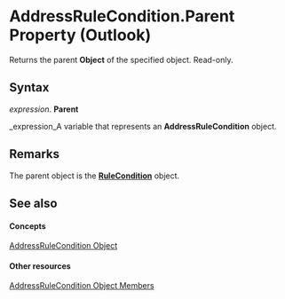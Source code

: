 
# AddressRuleCondition.Parent Property (Outlook)

Returns the parent  **Object** of the specified object. Read-only.


## Syntax

 _expression_. **Parent**

 _expression_A variable that represents an  **AddressRuleCondition** object.


## Remarks

The parent object is the  **[RuleCondition](e03f91c2-2c08-b036-104a-d6246f28bc2d.md)** object.


## See also


#### Concepts


 [AddressRuleCondition Object](8cf897ad-a8f9-67ea-c0fa-d7f4bb917bd4.md)
#### Other resources


 [AddressRuleCondition Object Members](d15b0554-6b47-b201-fd41-744ea056d3f6.md)
